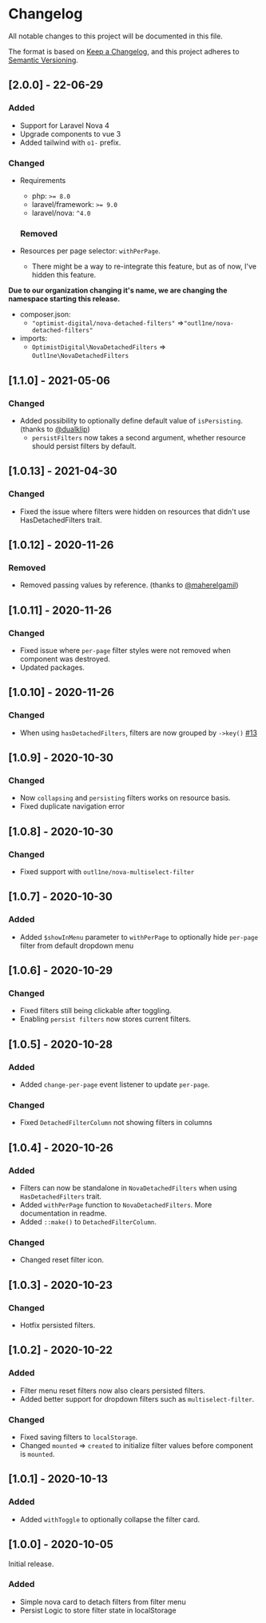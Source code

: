 # Changelog

All notable changes to this project will be documented in this file.

The format is based on [Keep a Changelog](https://keepachangelog.com/en/1.0.0/),
and this project adheres to [Semantic Versioning](https://semver.org/spec/v2.0.0.html).

## [2.0.0] - 22-06-29

### Added

- Support for Laravel Nova 4
- Upgrade components to vue 3
- Added tailwind with `o1-` prefix.

### Changed

- Requirements

  - php: `>= 8.0`
  - laravel/framework: `>= 9.0`
  - laravel/nova: `^4.0`

  ### Removed

- Resources per page selector: `withPerPage`.
  - There might be a way to re-integrate this feature, but as of now, I've hidden this feature.

**Due to our organization changing it's name, we are changing the namespace starting this release.**

- composer.json:
  - `"optimist-digital/nova-detached-filters"` =>`"outl1ne/nova-detached-filters"`
- imports:
  - `OptimistDigital\NovaDetachedFilters` => `Outl1ne\NovaDetachedFilters`

## [1.1.0] - 2021-05-06

### Changed

- Added possibility to optionally define default value of `isPersisting`. (thanks to [@dualklip](https://github.com/dualklip))
  - `persistFilters` now takes a second argument, whether resource should persist filters by default.

## [1.0.13] - 2021-04-30

### Changed

- Fixed the issue where filters were hidden on resources that didn't use HasDetachedFilters trait.

## [1.0.12] - 2020-11-26

### Removed

- Removed passing values by reference. (thanks to [@maherelgamil](https://github.com/maherelgamil))

## [1.0.11] - 2020-11-26

### Changed

- Fixed issue where `per-page` filter styles were not removed when component was destroyed.
- Updated packages.

## [1.0.10] - 2020-11-26

### Changed

- When using `hasDetachedFilters`, filters are now grouped by `->key()` [#13](https://github.com/outl1ne/nova-detached-filters/issues/13)

## [1.0.9] - 2020-10-30

### Changed

- Now `collapsing` and `persisting` filters works on resource basis.
- Fixed duplicate navigation error

## [1.0.8] - 2020-10-30

### Changed

- Fixed support with `outl1ne/nova-multiselect-filter`

## [1.0.7] - 2020-10-30

### Added

- Added `$showInMenu` parameter to `withPerPage` to optionally hide `per-page` filter from default dropdown menu

## [1.0.6] - 2020-10-29

### Changed

- Fixed filters still being clickable after toggling.
- Enabling `persist filters` now stores current filters.

## [1.0.5] - 2020-10-28

### Added

- Added `change-per-page` event listener to update `per-page`.

### Changed

- Fixed `DetachedFilterColumn` not showing filters in columns

## [1.0.4] - 2020-10-26

### Added

- Filters can now be standalone in `NovaDetachedFilters` when using `HasDetachedFilters` trait.
- Added `withPerPage` function to `NovaDetachedFilters`. More documentation in readme.
- Added `::make()` to `DetachedFilterColumn`.

### Changed

- Changed reset filter icon.

## [1.0.3] - 2020-10-23

### Changed

- Hotfix persisted filters.

## [1.0.2] - 2020-10-22

### Added

- Filter menu reset filters now also clears persisted filters.
- Added better support for dropdown filters such as `multiselect-filter`.

### Changed

- Fixed saving filters to `localStorage`.
- Changed `mounted` => `created` to initialize filter values before component is `mounted`.

## [1.0.1] - 2020-10-13

### Added

- Added `withToggle` to optionally collapse the filter card.

## [1.0.0] - 2020-10-05

Initial release.

### Added

- Simple nova card to detach filters from filter menu
- Persist Logic to store filter state in localStorage
